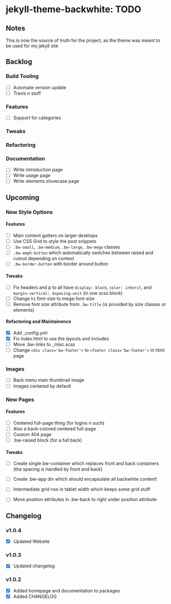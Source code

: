 jekyll-theme-backwhite: TODO
===========================================================

Notes
-----------------------------------------------------------

This is now the source of truth for the project, as the
theme was meant to be used for my jekyll site

Backlog
-----------------------------------------------------------

### Build Tooling

- [ ] Automate version update
- [ ] Travis n stuff

### Features

- [ ] Support for categories

### Tweaks

### Refactoring

### Documentation

- [ ] Write introduction page
- [ ] Write usage page
- [ ] Write elements showcase page

Upcoming
-----------------------------------------------------------

### New Style Options

#### Features

- [ ] Main content gutters on larger desktops
- [ ] Use CSS Grid to style the post snippets
- [ ] `.bw-small`, `.bw-medium`, `.bw-large`, `.bw-mega` classes
- [ ] `.bw-emph-button` which automatically switches between 
raised and cutout depending on context
- [ ] `.bw-border-button` with border around button

#### Tweaks

- [ ] Fix headers and p to all have `display: block`, 
`color: inherit`, and `margin-vertical: $spacing-unit` 
(in one scss block)
- [ ] Change `h1` font-size to mega-font-size
- [ ] Remove font size attribute from `.bw-title` (is
provided by size classes or elements)

#### Refactoring and Maintainence

- [x] Add _config.yml
- [x] Fix index.html to use the layouts and includes 
- [ ] Move .bw-links to _misc.scss
- [ ] Change `<div class='bw-footer'>` to 
`<footer class='bw-footer'>` in html page

### Images

- [ ] Back menu main thumbnail image
- [ ] Images centered by default

### New Pages

#### Features

- [ ] Centered full-page thing (for logins n such)
- [ ] Also a back-colored centered full-page
- [ ] Custom 404 page
- [ ] .bw-raised block (for a full back)

#### Tweaks

- [ ] Create single bw-container which replaces 
front and back containers (the spacing is handled by 
front and back)
- [ ] Create .bw-app div which should encapsulate 
all backwhite content!
- [ ] Intermediate grid row in tablet width which 
keeps some grid stuff
- [ ] Move position attributes in .bw-back to right 
under position attribute


Changelog
-----------------------------------------------------------

### v1.0.4

- [x] Updated Website

### v1.0.3

- [x] Updated changelog

### v1.0.2

- [x] Added homepage and documentation to packages
- [x] Added CHANGELOG